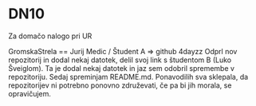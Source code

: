 # DN10
Za domačo nalogo pri UR

GromskaStrela == Jurij Medic / Študent A => github 4dayzz
Odprl nov repozitorij in dodal nekaj datotek, delil svoj link s študentom B (Luko Šveiglom). Ta je dodal nekaj datotek in jaz sem odobril spremembe v repozitoriju. Sedaj spreminjam README.md. Ponavodilih sva sklepala, da repozitorijev ni potrebno ponovno združevati, če pa bi jih morala, se opravičujem.

